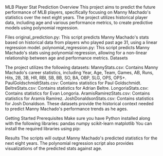 MLB Player Stat Prediction
Overview
This project aims to predict the future performance of MLB players, specifically focusing on Manny Machado's statistics over the next eight years. The project utilizes historical player data, including age and various performance metrics, to create predictive models using polynomial regression.

Files
original_prediction.py: This script predicts Manny Machado's stats based on historical data from players who played past age 31, using a linear regression model.
polynomial_regression.py: This script predicts Manny Machado's stats using polynomial regression, allowing for a non-linear relationship between age and performance metrics.
Datasets

The project utilizes the following datasets:
MannyStats.csv: Contains Manny Machado's career statistics, including Year, Age, Team, Games, AB, Runs, Hits, 2B, 3B, HR, RBI, SB, BB, SO, BA, OBP, SLG, OPS, OPS+.
PaulGoldschmidtStats.csv: Contains statistics for Paul Goldschmidt.
BeltreStats.csv: Contains statistics for Adrian Beltre.
LongoriaStats.csv: Contains statistics for Evan Longoria.
AramisRamirezStats.csv: Contains statistics for Aramis Ramirez.
JoshDonaldsonStats.csv: Contains statistics for Josh Donaldson.
These datasets provide the historical context needed to predict Manny Machado's performance trends as he ages.

Getting Started
Prerequisites
Make sure you have Python installed along with the following libraries:
pandas
numpy
scikit-learn
matplotlib
You can install the required libraries using pip:

Results
The scripts will output Manny Machado's predicted statistics for the next eight years. The polynomial regression script also provides visualizations of the predicted stats against age.
